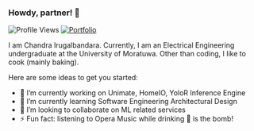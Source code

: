 ### Howdy, partner! 👋
![Profile Views](https://komarev.com/ghpvc/?username=chandralegend&color=brightgreen)
[![Portfolio](https://img.shields.io/badge/Visit-Portfolio-blueviolet)](http://chandralegend.me/)

I am Chandra Irugalbandara. Currently, I am an Electrical Engineering undergraduate at the University of Moratuwa. Other than coding, I like to cook (mainly baking).

Here are some ideas to get you started:

- 🔭 I’m currently working on Unimate, HomeIO, YoloR Inference Engine
- 🌱 I’m currently learning Software Engineering Architectural Design
- 👯 I’m looking to collaborate on ML related services
- ⚡ Fun fact: listening to Opera Music while drinking 🍺 is the bomb!


